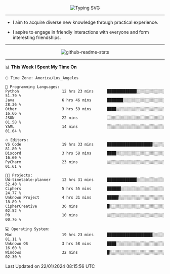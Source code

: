 <p align="center">
  <img src="https://readme-typing-svg.demolab.com?font=Fira+Code&weight=500&size=32&duration=2500&pause=1600&center=true&vCenter=true&random=false&width=1024&height=64&lines=Hi+there+%F0%9F%91%8B;I'm+delighted+you+could+make+it+here+%F0%9F%8E%89;I'm+Harry%2C+a+college+student+still+finding+my+way" alt="Typing SVG" />
</p>


---


- I aim to acquire diverse new knowledge through practical experience.

- I aspire to engage in friendly interactions with everyone and form interesting friendships.


---


<p align="center">
  <img src="https://github-readme-stats.vercel.app/api?username=Harry-Jing&show_icons=true" alt="github-readme-stats"/>
</p>


---

<!--START_SECTION:waka-->
📊 **This Week I Spent My Time On** 

```text
🕑︎ Time Zone: America/Los_Angeles

💬 Programming Languages: 
Python                   12 hrs 23 mins      █████████████░░░░░░░░░░░░   51.79 % 
Java                     6 hrs 46 mins       ███████░░░░░░░░░░░░░░░░░░   28.36 % 
Other                    3 hrs 59 mins       ████░░░░░░░░░░░░░░░░░░░░░   16.66 % 
JSON                     22 mins             ░░░░░░░░░░░░░░░░░░░░░░░░░   01.58 % 
YAML                     14 mins             ░░░░░░░░░░░░░░░░░░░░░░░░░   01.04 % 

🔥 Editors: 
VS Code                  19 hrs 33 mins      ████████████████████░░░░░   81.80 % 
Discord                  3 hrs 58 mins       ████░░░░░░░░░░░░░░░░░░░░░   16.60 % 
PyCharm                  23 mins             ░░░░░░░░░░░░░░░░░░░░░░░░░   01.61 % 

🐱‍💻 Projects: 
UW-timetable-planner     12 hrs 31 mins      █████████████░░░░░░░░░░░░   52.40 % 
Ciphers                  5 hrs 55 mins       ██████░░░░░░░░░░░░░░░░░░░   24.77 % 
Unknown Project          4 hrs 31 mins       █████░░░░░░░░░░░░░░░░░░░░   18.89 % 
CipherCreative           36 mins             █░░░░░░░░░░░░░░░░░░░░░░░░   02.52 % 
P0                       10 mins             ░░░░░░░░░░░░░░░░░░░░░░░░░   00.76 % 

💻 Operating System: 
Mac                      19 hrs 23 mins      ████████████████████░░░░░   81.11 % 
Unknown OS               3 hrs 58 mins       ████░░░░░░░░░░░░░░░░░░░░░   16.60 % 
Windows                  32 mins             █░░░░░░░░░░░░░░░░░░░░░░░░   02.30 % 
```


 Last Updated on 22/01/2024 08:15:56 UTC
<!--END_SECTION:waka-->

